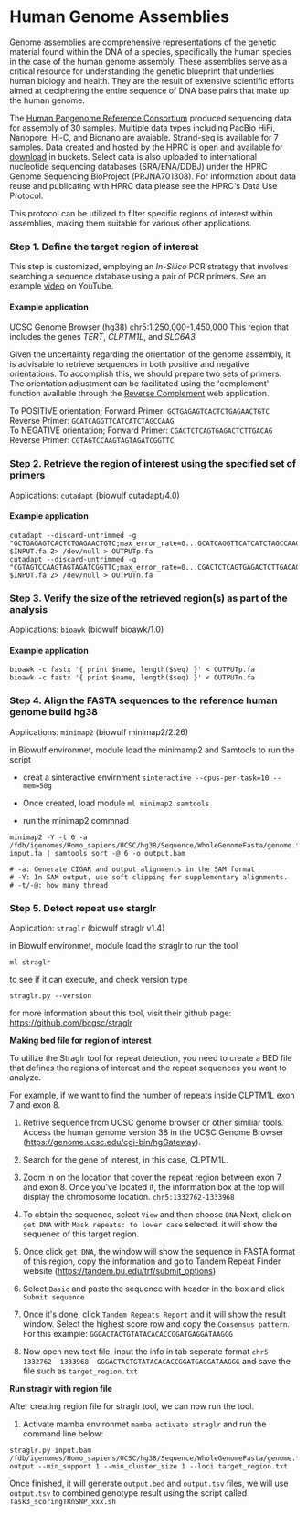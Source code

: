 # Human Genome Assemblies

Genome assemblies are comprehensive representations of the genetic material found within the DNA of a species, specifically the human species in the case of the human genome assembly. These assemblies serve as a critical resource for understanding the genetic blueprint that underlies human biology and health. They are the result of extensive scientific efforts aimed at deciphering the entire sequence of DNA base pairs that make up the human genome.

The [Human Pangenome Reference Consortium](https://humanpangenome.org/) produced sequencing data for assembly of 30 samples. Multiple data types including PacBio HiFi, Nanopore, Hi-C, and Bionano are avaiable. Strand-seq is available for 7 samples. Data created and hosted by the HPRC is open and available for [download](https://github.com/human-pangenomics/HPP_Year1_Data_Freeze_v1.0) in buckets. Select data is also uploaded to international nucleotide sequencing databases (SRA/ENA/DDBJ) under the HPRC Genome Sequencing BioProject (PRJNA701308). For information about data reuse and publicating with HPRC data please see the HPRC's Data Use Protocol.

This protocol can be utilized to filter specific regions of interest within assemblies, making them suitable for various other applications.


### Step 1. Define the target region of interest
This step is customized, employing an *In-Silico* PCR strategy that involves searching a sequence database using a pair of PCR primers. See an example [video](https://www.youtube.com/watch?v=U8_QYwmdGYU) on YouTube.

#### Example application
UCSC Genome Browser (hg38) chr5:1,250,000-1,450,000
This region that includes the genes *TERT*, *CLPTM1L*, and *SLC6A3.*

Given the uncertainty regarding the orientation of the genome assembly, it is advisable to retrieve sequences in both positive and negative orientations. To accomplish this, we should prepare two sets of primers. The orientation adjustment can be facilitated using the 'complement' function available through the [Reverse Complement](https://www.bioinformatics.org/sms/index.html) web application.  

To POSITIVE orientation; Forward Primer: `GCTGAGAGTCACTCTGAGAACTGTC`  Reverse Primer: `GCATCAGGTTCATCATCTAGCCAAG`  
To NEGATIVE orientation; Forward Primer: `CGACTCTCAGTGAGACTCTTGACAG`  Reverse Primer: `CGTAGTCCAAGTAGTAGATCGGTTC`


### Step 2. Retrieve the region of interest using the specified set of primers
Applications: 
`cutadapt` (biowulf cutadapt/4.0)

#### Example application

```
cutadapt --discard-untrimmed -g "GCTGAGAGTCACTCTGAGAACTGTC;max_error_rate=0...GCATCAGGTTCATCATCTAGCCAAG;max_error_rate=0" $INPUT.fa 2> /dev/null > OUTPUTp.fa
cutadapt --discard-untrimmed -g "CGTAGTCCAAGTAGTAGATCGGTTC;max_error_rate=0...CGACTCTCAGTGAGACTCTTGACAG;max_error_rate=0" $INPUT.fa 2> /dev/null > OUTPUTn.fa
```


### Step 3. Verify the size of the retrieved region(s) as part of the analysis
Applications: 
`bioawk` (biowulf bioawk/1.0)

#### Example application

```
bioawk -c fastx '{ print $name, length($seq) }' < OUTPUTp.fa
bioawk -c fastx '{ print $name, length($seq) }' < OUTPUTn.fa
```

### Step 4. Align the FASTA sequences to the reference human genome build hg38
Applications: 
`minimap2` (biowulf minimap2/2.26)

in Biowulf environmet, module load the minimamp2 and Samtools to run the script

- creat a sinteractive envirnment
`
sinteractive --cpus-per-task=10 --mem=50g
`
- Once created, load module
`ml minimap2 samtools`

- run the minimap2 commnad

```
minimap2 -Y -t 6 -a /fdb/igenomes/Homo_sapiens/UCSC/hg38/Sequence/WholeGenomeFasta/genome.fa input.fa | samtools sort -@ 6 -o output.bam
```

```
# -a: Generate CIGAR and output alignments in the SAM format
# -Y: In SAM output, use soft clipping for supplementary alignments.
# -t/-@: how many thread
```

### Step 5. Detect repeat use starglr

Application: `straglr` (biowulf straglr v1.4)


in Biowulf environmet, module load the straglr to run the tool

```
ml straglr
```

to see if it can execute, and check version type

```
straglr.py --version 
```
for more information about this tool, visit their github page:
https://github.com/bcgsc/straglr

**Making bed file for region of interest**

To utilize the Straglr tool for repeat detection, you need to create a BED file that defines the regions of interest and the repeat sequences you want to analyze.

For example, if we want to find the number of repeats inside CLPTM1L exon 7 and exon 8.

1. Retrive sequence from UCSC genome browser or other similiar tools. Access the human genome version 38 in the UCSC Genome Browser (https://genome.ucsc.edu/cgi-bin/hgGateway).

2. Search for the gene of interest, in this case, CLPTM1L.

3. Zoom in on the location that cover the repeat region between exon 7 and exon 8. Once you've located it, the information box at the top will display the chromosome location. `chr5:1332762-1333968`

4. To obtain the sequence, select `View` and then choose `DNA` Next, click on `get DNA` with `Mask repeats: to lower case` selected. it will show the sequenec of this target region.

5. Once click `get DNA`, the window will show the sequence in FASTA format of this region, copy the information and go to Tandem Repeat Finder website (https://tandem.bu.edu/trf/submit_options)

6. Select `Basic` and paste the sequence with header in the box and click `Submit sequence`

7. Once it's done, click `Tandem Repeats Report` and it will show the result window. Select the highest score row and copy the `Consensus pattern`. For this example: `GGGACTACTGTATACACACCGGATGAGGATAAGGG`

8. Now open new text file, input the info in tab seperate format `chr5  1332762  1333968  GGGACTACTGTATACACACCGGATGAGGATAAGGG` and save the file such as `target_region.txt`


**Run straglr with region file**

After creating region file for straglr tool, we can now run the tool.

1. Activate mamba environmet `mamba activate straglr` and run the command line below:

```
straglr.py input.bam /fdb/igenomes/Homo_sapiens/UCSC/hg38/Sequence/WholeGenomeFasta/genome.fa output --min_support 1 --min_cluster_size 1 --loci target_region.txt
```

Once finished, it will generate `output.bed` and `output.tsv` files, we will use `output.tsv` to combined genotype result using the script called `Task3_scoringTRnSNP_xxx.sh`


